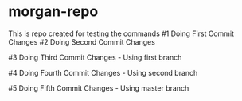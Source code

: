 # morgan-repo
This is repo created for testing the commands
#1 Doing First Commit Changes 
#2 Doing Second Commit Changes

#3 Doing Third Commit Changes - Using first branch

#4 Doing Fourth Commit Changes - Using second branch

#5 Doing Fifth Commit Changes - Using master branch


